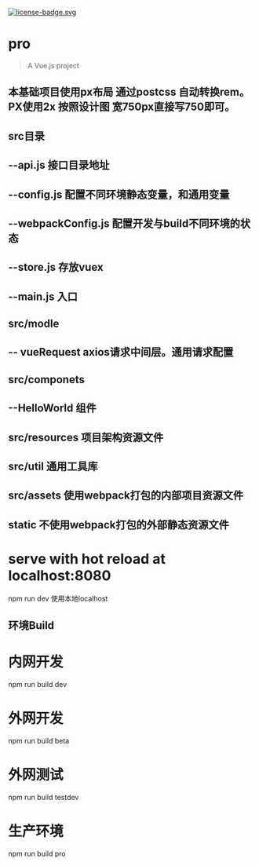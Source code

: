 [![license-badge.svg](https://img.shields.io/badge/license-NPL%20(The%20996%20Prohibited%20License)-blue.svg)](./LICENSE)
# pro

> A Vue.js project
####
## 本基础项目使用px布局 通过postcss 自动转换rem。 PX使用2x 按照设计图 宽750px直接写750即可。
## src目录
##   --api.js 接口目录地址
##   --config.js 配置不同环境静态变量，和通用变量
##   --webpackConfig.js 配置开发与build不同环境的状态
##   --store.js 存放vuex
##   --main.js  入口
## src/modle
##   -- vueRequest axios请求中间层。通用请求配置
## src/componets
##   --HelloWorld 组件
## src/resources 项目架构资源文件
## src/util 通用工具库
## src/assets 使用webpack打包的内部项目资源文件
## static 不使用webpack打包的外部静态资源文件
####

# serve with hot reload at localhost:8080
npm run dev 使用本地localhost

## 环境Build

# 内网开发
npm run build dev

# 外网开发
npm run build beta

# 外网测试
npm run build testdev

# 生产环境
npm run build pro
```
